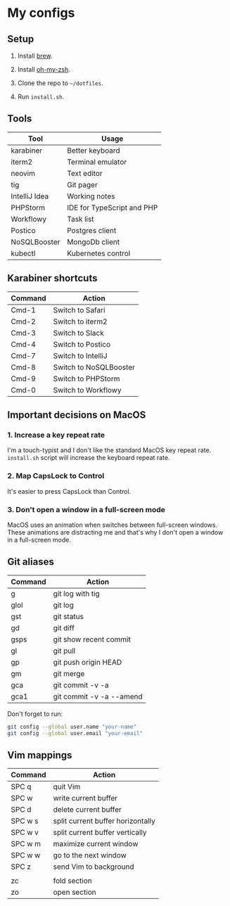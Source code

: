 # My configs

## Setup

1. Install [brew](https://brew.sh).

2. Install [oh-my-zsh](https://ohmyz.sh).

3. Clone the repo to `~/dotfiles`.

4. Run `install.sh`.

## Tools

| Tool          | Usage                      |
|---------------|----------------------------|
| karabiner     | Better keyboard            |
| iterm2        | Terminal emulator          |
| neovim        | Text editor                |
| tig           | Git pager                  |
| IntelliJ Idea | Working notes              |
| PHPStorm      | IDE for TypeScript and PHP |
| Workflowy     | Task list                  |
| Postico       | Postgres client            |
| NoSQLBooster  | MongoDb client             |
| kubectl       | Kubernetes control         |


## Karabiner shortcuts

| Command   | Action                  |
|-----------|-------------------------|
| Cmd-1     | Switch to Safari        |
| Cmd-2     | Switch to iterm2        |
| Cmd-3     | Switch to Slack         |
| Cmd-4     | Switch to Postico       |
| Cmd-7     | Switch to IntelliJ      |
| Cmd-8     | Switch to NoSQLBooster  |
| Cmd-9     | Switch to PHPStorm      |
| Cmd-0     | Switch to Workflowy     |


## Important decisions on MacOS

### 1. Increase a key repeat rate

I'm a touch-typist and I don't like the standard MacOS key repeat rate. `install.sh` script will increase the keyboard repeat rate.


### 2. Map CapsLock to Control

It's easier to press CapsLock than Control.


### 3. Don't open a window in a full-screen mode

MacOS uses an animation when switches between full-screen windows. These animations are distracting me and that's why I don't open a window in a  full-screen mode.


## Git aliases

| Command | Action                   |
|---------|--------------------------|
| g       | git log with tig         |
| glol    | git log                  |
| gst     | git status               |
| gd      | git diff                 |
| gsps    | git show recent commit   |
| gl      | git pull                 |
| gp      | git push origin HEAD     |
| gm      | git merge                |
| gca     | git commit -v -a         |
| gca1    | git commit -v -a --amend |

Don't forget to run:

```bash
git config --global user.name "your-name"
git config --global user.email "your-email"
```


## Vim mappings

| Command                           | Action                            |
| --------------------------------- | --------------------------------- |
| SPC q                             | quit Vim                          |
| SPC w                             | write current buffer              |
| SPC d                             | delete current buffer             |
| SPC w s                           | split current buffer horizontally |
| SPC w v                           | split current buffer vertically   |
| SPC w m                           | maximize current window           |
| SPC w w                           | go to the next window             |
| SPC z                             | send Vim to background            |
|                                   |                                   |
| zc                                | fold section                      |
| zo                                | open section                      |
